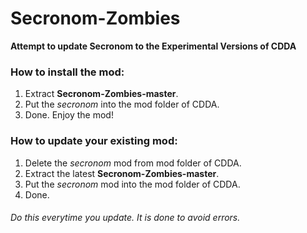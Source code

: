 # Secronom-Zombies
**Attempt to update Secronom to the Experimental Versions of CDDA**

### How to install the mod:
1. Extract **Secronom-Zombies-master**.
2. Put the _secronom_ into the mod folder of CDDA.
3. Done. Enjoy the mod!

### How to update your existing mod:
1. Delete the _secronom_ mod from mod folder of CDDA.
2. Extract the latest **Secronom-Zombies-master**.
3. Put the _secronom_ mod into the mod folder of CDDA.
4. Done.

###### Do this everytime you update. It is done to avoid errors.

